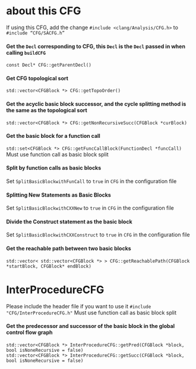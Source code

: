 # about this CFG

If using this CFG, add the change 
`#include <clang/Analysis/CFG.h>`
to
`#include “CFG/SACFG.h”`

#### Get the `Decl` corresponding to CFG, this `Decl` is the `Decl` passed in when calling `buildCFG`

`const Decl* CFG::getParentDecl()`

#### Get CFG topological sort

`std::vector<CFGBlock *> CFG::getTopoOrder()`

#### Get the acyclic basic block successor, and the cycle splitting method is the same as the topological sort

`std::vector<CFGBlock *> CFG::getNonRecursiveSucc(CFGBlock *curBlock)`

#### Get the basic block for a function call

`std::set<CFGBlock *> CFG::getFuncCallBlock(FunctionDecl *funcCall)`  
Must use function call as basic block split

#### Split by function calls as basic blocks

Set `SplitBasicBlockwithFunCall` to `true` in `CFG` in the configuration file

#### Splitting New Statements as Basic Blocks

Set `SplitBasicBlockwithCXXNew` to `true` in `CFG` in the configuration file

#### Divide the Construct statement as the basic block

Set `SplitBasicBlockwithCXXConstruct` to `true` in `CFG` in the configuration file

#### Get the reachable path between two basic blocks

`std::vector< std::vector<CFGBlock *> > CFG::getReachablePath(CFGBlock *startBlock, CFGBlock* endBlock)`


# InterProcedureCFG

Please include the header file if you want to use it
`#include "CFG/InterProcedureCFG.h"`
Must use function call as basic block split

#### Get the predecessor and successor of the basic block in the global control flow graph

`std::vector<CFGBlock *> InterProcedureCFG::getPred(CFGBlock *block, bool isNoneRecursive = false)`  
`std::vector<CFGBlock *> InterProcedureCFG::getSucc(CFGBlock *block, bool isNoneRecursive = false)`
